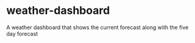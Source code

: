 # weather-dashboard
A weather dashboard that shows the current forecast along with the five day forecast
